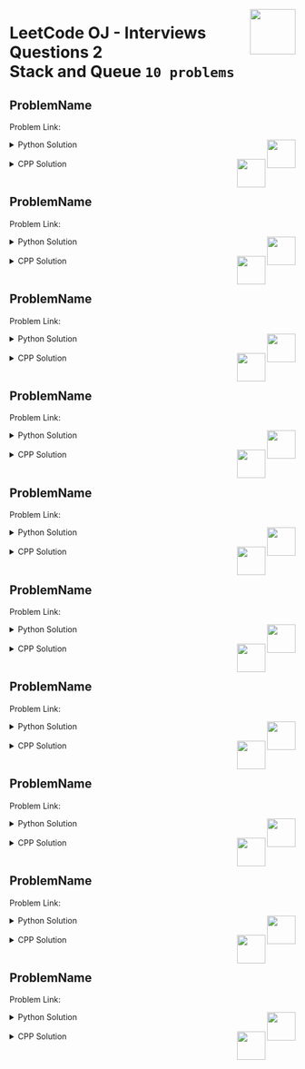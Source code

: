 <a href="/level-2/leetcode/interviews-questions-2/solutions/stack-queue.md"><img align="right" width="80" src="/logos/leetcode.png"></img></a>

# LeetCode OJ - Interviews Questions 2 <br> Stack and Queue `10 problems`

## ProblemName
Problem Link:

<a href="/level-2/leetcode/interviews-questions-2/solutions/stack-queue.md"><img align="right" width="50" src="https://github.com/cs-MohamedAyman/cs-MohamedAyman/blob/master/repos-logos/python.png"></img></a>
<details>
    <summary>Python Solution</summary>

```python

```

</details>
<br>
<a href="/level-2/leetcode/interviews-questions-2/solutions/stack-queue.md"><img align="right" width="50" src="https://github.com/cs-MohamedAyman/cs-MohamedAyman/blob/master/repos-logos/cpp.png"></img></a>
<details>
    <summary>CPP Solution</summary>

```cpp

```

</details>
<br>

## ProblemName
Problem Link:

<a href="/level-2/leetcode/interviews-questions-2/solutions/stack-queue.md"><img align="right" width="50" src="https://github.com/cs-MohamedAyman/cs-MohamedAyman/blob/master/repos-logos/python.png"></img></a>
<details>
    <summary>Python Solution</summary>

```python

```

</details>
<br>
<a href="/level-2/leetcode/interviews-questions-2/solutions/stack-queue.md"><img align="right" width="50" src="https://github.com/cs-MohamedAyman/cs-MohamedAyman/blob/master/repos-logos/cpp.png"></img></a>
<details>
    <summary>CPP Solution</summary>

```cpp

```

</details>
<br>

## ProblemName
Problem Link:

<a href="/level-2/leetcode/interviews-questions-2/solutions/stack-queue.md"><img align="right" width="50" src="https://github.com/cs-MohamedAyman/cs-MohamedAyman/blob/master/repos-logos/python.png"></img></a>
<details>
    <summary>Python Solution</summary>

```python

```

</details>
<br>
<a href="/level-2/leetcode/interviews-questions-2/solutions/stack-queue.md"><img align="right" width="50" src="https://github.com/cs-MohamedAyman/cs-MohamedAyman/blob/master/repos-logos/cpp.png"></img></a>
<details>
    <summary>CPP Solution</summary>

```cpp

```

</details>
<br>

## ProblemName
Problem Link:

<a href="/level-2/leetcode/interviews-questions-2/solutions/stack-queue.md"><img align="right" width="50" src="https://github.com/cs-MohamedAyman/cs-MohamedAyman/blob/master/repos-logos/python.png"></img></a>
<details>
    <summary>Python Solution</summary>

```python

```

</details>
<br>
<a href="/level-2/leetcode/interviews-questions-2/solutions/stack-queue.md"><img align="right" width="50" src="https://github.com/cs-MohamedAyman/cs-MohamedAyman/blob/master/repos-logos/cpp.png"></img></a>
<details>
    <summary>CPP Solution</summary>

```cpp

```

</details>
<br>

## ProblemName
Problem Link:

<a href="/level-2/leetcode/interviews-questions-2/solutions/stack-queue.md"><img align="right" width="50" src="https://github.com/cs-MohamedAyman/cs-MohamedAyman/blob/master/repos-logos/python.png"></img></a>
<details>
    <summary>Python Solution</summary>

```python

```

</details>
<br>
<a href="/level-2/leetcode/interviews-questions-2/solutions/stack-queue.md"><img align="right" width="50" src="https://github.com/cs-MohamedAyman/cs-MohamedAyman/blob/master/repos-logos/cpp.png"></img></a>
<details>
    <summary>CPP Solution</summary>

```cpp

```

</details>
<br>

## ProblemName
Problem Link:

<a href="/level-2/leetcode/interviews-questions-2/solutions/stack-queue.md"><img align="right" width="50" src="https://github.com/cs-MohamedAyman/cs-MohamedAyman/blob/master/repos-logos/python.png"></img></a>
<details>
    <summary>Python Solution</summary>

```python

```

</details>
<br>
<a href="/level-2/leetcode/interviews-questions-2/solutions/stack-queue.md"><img align="right" width="50" src="https://github.com/cs-MohamedAyman/cs-MohamedAyman/blob/master/repos-logos/cpp.png"></img></a>
<details>
    <summary>CPP Solution</summary>

```cpp

```

</details>
<br>

## ProblemName
Problem Link:

<a href="/level-2/leetcode/interviews-questions-2/solutions/stack-queue.md"><img align="right" width="50" src="https://github.com/cs-MohamedAyman/cs-MohamedAyman/blob/master/repos-logos/python.png"></img></a>
<details>
    <summary>Python Solution</summary>

```python

```

</details>
<br>
<a href="/level-2/leetcode/interviews-questions-2/solutions/stack-queue.md"><img align="right" width="50" src="https://github.com/cs-MohamedAyman/cs-MohamedAyman/blob/master/repos-logos/cpp.png"></img></a>
<details>
    <summary>CPP Solution</summary>

```cpp

```

</details>
<br>

## ProblemName
Problem Link:

<a href="/level-2/leetcode/interviews-questions-2/solutions/stack-queue.md"><img align="right" width="50" src="https://github.com/cs-MohamedAyman/cs-MohamedAyman/blob/master/repos-logos/python.png"></img></a>
<details>
    <summary>Python Solution</summary>

```python

```

</details>
<br>
<a href="/level-2/leetcode/interviews-questions-2/solutions/stack-queue.md"><img align="right" width="50" src="https://github.com/cs-MohamedAyman/cs-MohamedAyman/blob/master/repos-logos/cpp.png"></img></a>
<details>
    <summary>CPP Solution</summary>

```cpp

```

</details>
<br>

## ProblemName
Problem Link:

<a href="/level-2/leetcode/interviews-questions-2/solutions/stack-queue.md"><img align="right" width="50" src="https://github.com/cs-MohamedAyman/cs-MohamedAyman/blob/master/repos-logos/python.png"></img></a>
<details>
    <summary>Python Solution</summary>

```python

```

</details>
<br>
<a href="/level-2/leetcode/interviews-questions-2/solutions/stack-queue.md"><img align="right" width="50" src="https://github.com/cs-MohamedAyman/cs-MohamedAyman/blob/master/repos-logos/cpp.png"></img></a>
<details>
    <summary>CPP Solution</summary>

```cpp

```

</details>
<br>

## ProblemName
Problem Link:

<a href="/level-2/leetcode/interviews-questions-2/solutions/stack-queue.md"><img align="right" width="50" src="https://github.com/cs-MohamedAyman/cs-MohamedAyman/blob/master/repos-logos/python.png"></img></a>
<details>
    <summary>Python Solution</summary>

```python

```

</details>
<br>
<a href="/level-2/leetcode/interviews-questions-2/solutions/stack-queue.md"><img align="right" width="50" src="https://github.com/cs-MohamedAyman/cs-MohamedAyman/blob/master/repos-logos/cpp.png"></img></a>
<details>
    <summary>CPP Solution</summary>

```cpp

```

</details>
<br>
